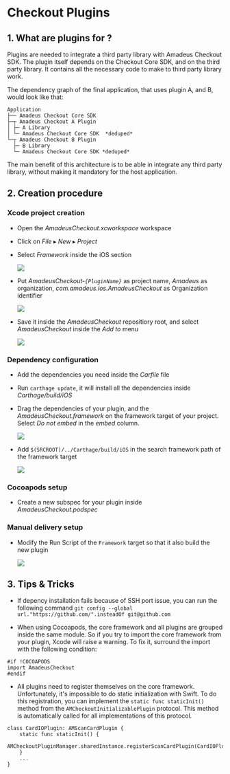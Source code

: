 
# Checkout Plugins 

## 1. What are plugins for ?
Plugins are needed to integrate a third party library with Amadeus Checkout SDK.
The plugin itself depends on the Checkout Core SDK, and on the third party library.
It contains all the necessary code to make to third party library work.

The dependency graph of the final application, that uses plugin A, and B, would look like that:
```
Application
├── Amadeus Checkout Core SDK
├─┬ Amadeus Checkout A Plugin
│ ├─ A Library
│ └─ Amadeus Checkout Core SDK  *deduped*
└─┬ Amadeus Checkout B Plugin
  ├─ B Library
  └─ Amadeus Checkout Core SDK *deduped*
```

The main benefit of this architecture is to be able in integrate any third party library, without making it mandatory for the host application.

## 2. Creation procedure

### Xcode project creation
- Open the *AmadeusCheckout.xcworkspace* workspace
- Click on *File* ▸ *New* ▸ *Project*
- Select *Framework* inside the iOS section

  ![](img/plugins_create1.png)
- Put *AmadeusCheckout-`{PluginName}`*  as project name, *Amadeus* as organization, *com.amadeus.ios.AmadeusCheckout* as Organization identifier

  ![](img/plugins_create2.png)
- Save it inside the *AmadeusCheckout* repositiory root, and select *AmadeusCheckout* inside the *Add to* menu

  ![](img/plugins_create3.png)

### Dependency configuration
- Add the dependencies you need inside the *Carfile* file
- Run `carthage update`, it will install all the dependencies inside *Carthage/build/iOS*
- Drag the dependencies of your plugin, and the *AmadeusCheckout.framework* on the framework target of your project. Select *Do not embed* in the *embed* column.

  ![](img/plugins_dependencies1.png)
- Add `$(SRCROOT)/../Carthage/build/iOS` in the search framework path of the framework target

  ![](img/plugins_dependencies2.png)

### Cocoapods setup
- Create a new subspec for your plugin inside *AmadeusCheckout.podspec* 

### Manual delivery setup
- Modify the Run Script of the `Framework` target so that it also build the new plugin

  ![](img/plugins_script.png)


## 3. Tips & Tricks
- If depency installation fails because of SSH port issue, you can run the following command
`git config --global url."https://github.com/".insteadOf git@github.com`

- When using Cocoapods, the core framework and all plugins are grouped inside the same module.
So if you try to import the core framework from your plugin, Xcode will raise a warning.
To fix it, surround the import with the following condition:
```
#if !COCOAPODS
import AmadeusCheckout
#endif
```

- All plugins need to register themselves on the core framework.
Unfortunately, it's impossible to do static initialization with Swift.
To do this registration, you can implement the `static func staticInit()` method from the `AMCheckoutInitializablePlugin` protocol.
This method is automatically called for all implementations of this protocol.
```
class CardIOPlugin: AMScanCardPlugin {
    static func staticInit() {
        AMCheckoutPluginManager.sharedInstance.registerScanCardPlugin(CardIOPlugin())
    }
    ...
}

```
